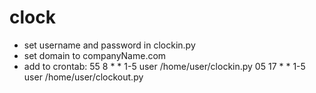 clock
=====

* set username and password in clockin.py
* set domain to companyName.com
* add to crontab:
	55 8 * * 1-5 user /home/user/clockin.py
	05 17 * * 1-5 user /home/user/clockout.py
